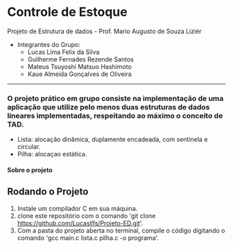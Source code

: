 # Controle de Estoque
Projeto de Estrutura de dados - Prof. Mario Augusto de Souza Liziér

* Integrantes do Grupo:
  * Lucas Lima Felix da Silva
  * Guilherme Fernades Rezende Santos
  * Mateus Tsuyoshi Matsuo Hashimoto
  * Kaue Almeida Gonçalves de Oliveira
----
### O projeto prático em grupo consiste na implementação de uma aplicação que utilize pelo menos duas estruturas de dados lineares implementadas,  respeitando ao máximo o conceito de TAD.
* Lista: alocação dinâmica, duplamente encadeada, com sentinela e circular.
* Pilha: alocaçao estática.

#### Sobre o projeto 




## Rodando o Projeto
1. Instale um compilador C em sua máquina.
2. clone este repositório com o comando 'git clone https://github.com/Lucasllfs/Projeto-ED.git'.
4. Com a pasta do projeto aberta no terminal, compile o código digitando o comando 'gcc main.c lista.c pilha.c -o programa'.
